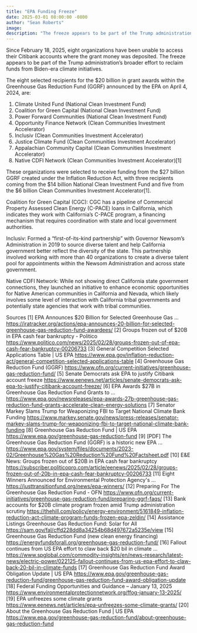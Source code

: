 ```yaml
---
title: "EPA Funding Freeze"
date: 2025-03-01 08:00:00 -0800
author: "Sean Roberts"
image: 
description: "The freeze appears to be part of the Trump administration’s broader effort to reclaim funds from Biden-era climate initiatives."
---
```


Since February 18, 2025, eight organizations have been unable to access their Citibank accounts where the grant money was deposited. The freeze appears to be part of the Trump administration’s broader effort to reclaim funds from Biden-era climate initiatives.

The eight selected recipients for the $20 billion in grant awards within the Greenhouse Gas Reduction Fund (GGRF) announced by the EPA on April 4, 2024, are:

1. Climate United Fund (National Clean Investment Fund)
2. Coalition for Green Capital (National Clean Investment Fund)
3. Power Forward Communities (National Clean Investment Fund)
4. Opportunity Finance Network (Clean Communities Investment Accelerator)
5. Inclusiv (Clean Communities Investment Accelerator)
6. Justice Climate Fund (Clean Communities Investment Accelerator)
7. Appalachian Community Capital (Clean Communities Investment Accelerator)
8. Native CDFI Network (Clean Communities Investment Accelerator)[1]

These organizations were selected to receive funding from the $27 billion GGRF created under the Inflation Reduction Act, with three recipients coming from the $14 billion National Clean Investment Fund and five from the $6 billion Clean Communities Investment Accelerator[1].

Coalition for Green Capital (CGC): CGC has a pipeline of Commercial Property Assessed Clean Energy (C-PACE) loans in California, which indicates they work with California’s C-PACE program, a financing mechanism that requires coordination with state and local government authorities.

Inclusiv: Formed a “first-of-its-kind partnership” with Governor Newsom’s Administration in 2019 to source diverse talent and help California government better reflect the diversity of the state. This partnership involved working with more than 40 organizations to create a diverse talent pool for appointments within the Newsom Administration and across state government.

Native CDFI Network: While not showing direct California state government connections, they launched an initiative to enhance economic opportunities for Native American communities in California and Nevada, which likely involves some level of interaction with California tribal governments and potentially state agencies that work with tribal communities.

Sources
[1] EPA Announces $20 Billion for Selected Greenhouse Gas ... https://iratracker.org/actions/epa-announces-20-billion-for-selected-greenhouse-gas-reduction-fund-awardees/
[2] Groups frozen out of $20B in EPA cash fear bankruptcy - Politico https://www.politico.com/news/2025/02/28/groups-frozen-out-of-epa-cash-fear-bankruptcy-00206733
[3] General Competition Selected Applications Table | US EPA https://www.epa.gov/inflation-reduction-act/general-competition-selected-applications-table
[4] Greenhouse Gas Reduction Fund (GGRF) https://www.ofn.org/current-initiatives/greenhouse-gas-reduction-fund/
[5] Senate Democrats ask EPA to justify Citibank account freeze https://www.eenews.net/articles/senate-democrats-ask-epa-to-justify-citibank-account-freeze/
[6] EPA Awards $27B in Greenhouse Gas Reduction Fund Grants to ... https://www.epa.gov/newsreleases/epa-awards-27b-greenhouse-gas-reduction-fund-grants-accelerate-clean-energy-solutions
[7] Senator Markey Slams Trump for Weaponizing FBI to Target National Climate Bank Funding https://www.markey.senate.gov/news/press-releases/senator-markey-slams-trump-for-weaponizing-fbi-to-target-national-climate-bank-funding
[8] Greenhouse Gas Reduction Fund | US EPA https://www.epa.gov/greenhouse-gas-reduction-fund
[9] [PDF] The Greenhouse Gas Reduction Fund (GGRF) is a historic new EPA ... https://www.epa.gov/system/files/documents/2023-02/Greenhouse%20Gas%20Reduction%20Fund%20Factsheet.pdf
[10] E&E News: Groups frozen out of $20B in EPA cash fear bankruptcy https://subscriber.politicopro.com/article/eenews/2025/02/28/groups-frozen-out-of-20b-in-epa-cash-fear-bankruptcy-00206733
[11] Eight Winners Announced for Environmental Protection Agency's ... https://justtransitionfund.org/news/epa-winners/
[12] Preparing For The Greenhouse Gas Reduction Fund - OFN https://www.ofn.org/current-initiatives/greenhouse-gas-reduction-fund/preparing-ggrf-faqs/
[13] Bank accounts for $20B climate program frozen amid Trump administration scrutiny https://thehill.com/policy/energy-environment/5161849-inflation-reduction-act-climate-program-funds-frozen-epa-zeldin/
[14] Assistance Listings Greenhouse Gas Reduction Fund: Solar for All https://sam.gov/fal/cffd228dd8a34254b68d497672a5235e/view
[15] Greenhouse Gas Reduction Fund (new clean energy financing) https://energyfundsforall.org/greenhouse-gas-reduction-fund/
[16] Fallout continues from US EPA effort to claw back $20 bil in climate ... https://www.spglobal.com/commodity-insights/en/news-research/latest-news/electric-power/022125-fallout-continues-from-us-epa-effort-to-claw-back-20-bil-in-climate-funds
[17] Greenhouse Gas Reduction Fund Award Obligation Update | US EPA https://www.epa.gov/greenhouse-gas-reduction-fund/greenhouse-gas-reduction-fund-award-obligation-update
[18] Federal Funding Opportunities and Guidance – January 13, 2025 https://www.environmentalprotectionnetwork.org/ffog-january-13-2025/
[19] EPA unfreezes some climate grants https://www.eenews.net/articles/epa-unfreezes-some-climate-grants/
[20] About the Greenhouse Gas Reduction Fund | US EPA https://www.epa.gov/greenhouse-gas-reduction-fund/about-greenhouse-gas-reduction-fund
